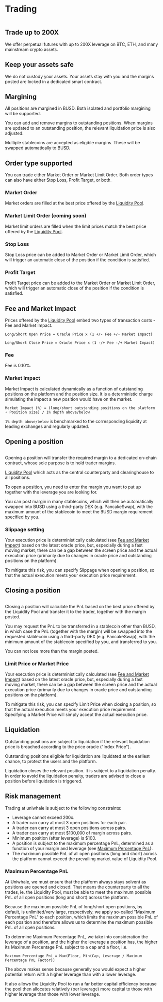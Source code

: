 # Trading



<figure><img src=".gitbook/assets/section_trade (1).png" alt=""><figcaption></figcaption></figure>

## Trade up to 200X

We offer perpetual futures with up to 200X leverage on BTC, ETH, and many mainstream crypto assets.

## Keep your assets safe

We do not custody your assets. Your assets stay with you and the margins posted are locked in a dedicated smart contract.

## Margining

All positions are margined in BUSD. Both isolated and portfolio margining will be supported.&#x20;

You can add and remove margins to outstanding positions. When margins are updated to an outstanding position, the relevant liquidation price is also adjusted.

Multiple stablecoins are accepted as eligible margins. These will be swapped automatically to BUSD.

## Order type supported

You can trade either Market Order or Market Limit Order. Both order types can also have either Stop Loss, Profit Target, or both.

### Market Order

Market orders are filled at the best price offered by the [Liquidity Pool](liquidity-pool.md).

### Market Limit Order (coming soon)

Market limit orders are filled when the limit prices match the best price offered by the [Liquidity Pool](liquidity-pool.md).

### Stop Loss

Stop Loss price can be added to Market Order or Market Limit Order, which will trigger an automatic close of the position if the condition is satisfied.

### Profit Target

Profit Target price can be added to the Market Order or Market Limit Order, which will trigger an automatic close of the position if the condition is satisfied.

## Fee and Market Impact

Prices offered by the [Liquidity Pool](liquidity-pool.md) embed two types of transaction costs - Fee and Market Impact.

`Long/Short Open Price = Oracle Price x (1 +/- Fee +/- Market Impact)`

`Long/Short Close Price = Oracle Price x (1 -/+ Fee -/+ Market Impact)`

### Fee

Fee is 0.10%.

### Market Impact

Market Impact is calculated dynamically as a function of outstanding positions on the platform and the position size. It is a deterministic charge simulating the impact a new position would have on the market.

`Market Impact (%) = (long/short outstanding positions on the platform + Position size) / 1% depth above/below`

`1% depth above/below` is benchmarked to the corresponding liquidity at leading exchanges and regularly updated.

## Opening a position

<figure><img src=".gitbook/assets/Screenshot 2022-12-18 at 10.58.26 AM.png" alt=""><figcaption></figcaption></figure>

Opening a position will transfer the required margin to a dedicated on-chain contract, whose sole purpose is to hold trader margins.

[Liquidity Pool](liquidity-pool.md) which acts as the central counterparty and clearinghouse to all positions.

To open a position, you need to enter the margin you want to put up together with the leverage you are looking for.

You can post margin in many stablecoins, which will then be automatically swapped into BUSD using a third-party DEX (e.g. PancakeSwap), with the maximum amount of the stablecoin to meet the BUSD margin requirement specified by you.

### Slippage setting

Your execution price is deterministically calculated (see [Fee and Market Impact](execution.md#fee-and-market-impact)) based on the latest oracle price, but, especially during a fast moving market, there can be a gap between the screen price and the actual execution price (primarily due to changes in oracle price and outstanding positions on the platform).&#x20;

To mitigate this risk, you can specify Slippage when opening a position, so that the actual execution meets your execution price requirement.

## Closing a position

<figure><img src=".gitbook/assets/Screenshot 2022-12-18 at 11.06.06 AM.png" alt=""><figcaption></figcaption></figure>

Closing a position will calculate the PnL based on the best price offered by the Liquidity Pool and transfer it to the trader, together with the margin posted.&#x20;

You may request the PnL to be transferred in a stablecoin other than BUSD, in which case the PnL (together with the margin) will be swapped into the requested stablecoin using a third-party DEX (e.g. PancakeSwap), with the minimum amount of the stablecoin specified by you, and transferred to you.

You can not lose more than the margin posted.&#x20;

### Limit Price or Market Price

Your execution price is deterministically calculated (see [Fee and Market Impact](execution.md#fee-and-market-impact)) based on the latest oracle price, but, especially during a fast moving market, there can be a gap between the screen price and the actual execution price (primarily due to changes in oracle price and outstanding positions on the platform).&#x20;

To mitigate this risk, you can specify Limit Price when closing a position, so that the actual execution meets your execution price requirement. Specifying a Market Price will simply accept the actual execution price.

## Liquidation

Outstanding positions are subject to liquidation if the relevant liquidation price is breached according to the price oracle ("Index Price").

Outstanding positions eligible for liquidation are liquidated at the earliest chance, to protect the users and the platform.

Liquidation closes the relevant position. It is subject to a liquidation penalty. In order to avoid the liquidation penalty, traders are advised to close a position before liquidation is triggered.

## Risk management

Trading at uniwhale is subject to the following constraints:

* Leverage cannot exceed 200x.
* A trader can carry at most 3 open positions for each pair.
* A trader can carry at most 3 open positions across pairs.
* A trader can carry at most $100,000 of margin across pairs.
* Minimum position (after leverage) is $100.
* A position is subject to the maximum percentage PnL, determined as a function of your margin and leverage (see [Maximum Percentage PnL](execution.md#maximum-percentage-pnl)).
* The maximum possible PnL of all open positions (long and short) across the platform cannot exceed the prevailing market value of Liquidity Pool.

### Maximum Percentage PnL

At Uniwhale, we must ensure that the platform always stays solvent as positions are opened and closed. That means the counterparty to all the trades, ie. the Liquidity Pool, must be able to meet the maximum possible PnL of all open positions (long and short) across the platform.

Because the maximum possible PnL of long/short open positions, by default, is unlimited/very large, respectively, we apply so-called "Maximum Percentage PnL" to each position, which limits the maximum possible PnL of each position and therefore allows us to determine the maximum possible PnL of all open positions.

To determine Maximum Percentage PnL, we take into consideration the leverage of a position, and the higher the leverage a position has, the higher its Maximum Percentage PnL subject to a cap and a floor, i.e.

`Maximum Percentage PnL = Max(Floor, Min(Cap, Leverage / Maximum Percentage PnL Factor))`

The above makes sense because generally you would expect a higher potential return with a higher leverage than with a lower leverage.&#x20;

It also allows the Liquidity Pool to run a far better capital efficiency because the pool then allocates relatively (per leverage) more capital to those with higher leverage than those with lower leverage.

